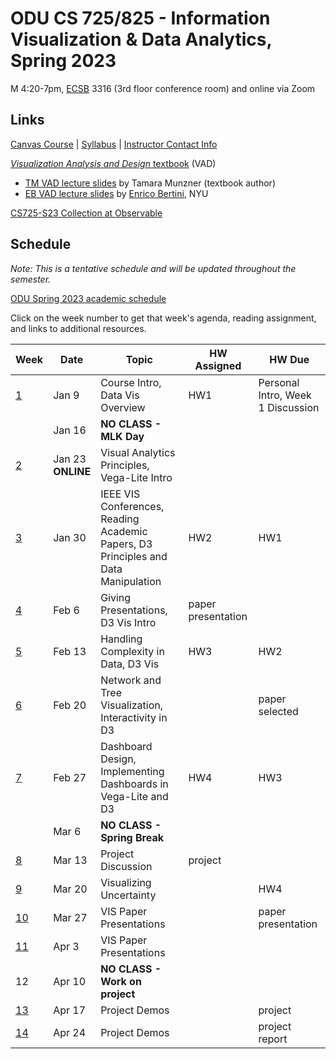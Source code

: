 # ODU CS 725/825 - Information Visualization & Data Analytics, Spring 2023

M 4:20-7pm, [ECSB](https://odu.edu/life/buildings/buildings/ecsb) 3316 (3rd floor conference room) and online via Zoom

## Links

[Canvas Course](https://canvas.odu.edu/courses/132393) | [Syllabus](syllabus.md) | [Instructor Contact Info](https://canvas.odu.edu/courses/132393/pages/meet-your-instructor?module_item_id=3734954)

[*Visualization Analysis and Design* textbook](https://www.cs.ubc.ca/~tmm/vadbook/) (VAD)

* [TM VAD lecture slides](https://www.cs.ubc.ca/~tmm/talks.html#vadallslides) by Tamara Munzner (textbook author)
* [EB VAD lecture slides](http://bit.ly/lecture-slides-iv16) by [Enrico Bertini](http://enrico.bertini.io/), NYU

[CS725-S23 Collection at Observable](https://observablehq.com/collection/@weiglemc/cs-725-825-spring-2023) 

## Schedule

*Note: This is a tentative schedule and will be updated throughout the semester.*

[ODU Spring 2023 academic schedule](https://www.odu.edu/academics/calendar/spring)

Click on the week number to get that week's agenda, reading assignment, and links to additional resources. 

|Week |Date|Topic|HW Assigned|HW Due|
|---|---|---|---|---|
|[1](agenda.md#week-1)|Jan 9|Course Intro, Data Vis Overview | HW1  | Personal Intro, Week 1 Discussion |
||Jan 16|**NO CLASS - MLK Day** | | |
|[2](agenda.md#week-2)|Jan 23<br>**ONLINE**|Visual Analytics Principles, Vega-Lite Intro | |  |
|[3](agenda.md#week-3)|Jan 30|IEEE VIS Conferences, Reading Academic Papers, D3 Principles and Data Manipulation | HW2 | HW1  |
|[4](agenda.md#week-4)|Feb 6| Giving Presentations, D3 Vis Intro  | paper presentation |  |
|[5](agenda.md#week-5)|Feb 13| Handling Complexity in Data, D3 Vis | HW3 | HW2  |
|[6](agenda.md#week-6)|Feb 20|Network and Tree Visualization, Interactivity in D3 |  | paper selected|
|[7](agenda.md#week-7)|Feb 27|Dashboard Design, Implementing Dashboards in Vega-Lite and D3 | HW4 | HW3  |
||Mar 6|**NO CLASS - Spring Break** | | |
|[8](agenda.md#week-8)|Mar 13|Project Discussion | project | |
|[9](agenda.md#week-9)|Mar 20|Visualizing Uncertainty | | HW4 |
|[10](agenda.md#week-10)| Mar 27|VIS Paper Presentations | | paper presentation |
|[11](agenda.md#week-11)| Apr 3|VIS Paper Presentations | | |
|12| Apr 10|**NO CLASS - Work on project** | | |
|[13](agenda.md#week-13)| Apr 17|Project Demos | | project |
|[14](agenda.md#week-14)| Apr 24|Project Demos | | project report|
